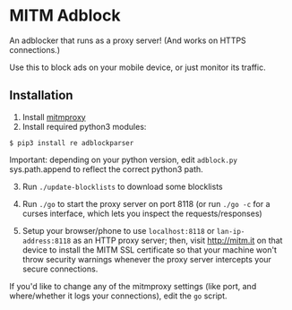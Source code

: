 # MITM Adblock

An adblocker that runs as a proxy server! (And works on HTTPS connections.)

Use this to block ads on your mobile device, or just monitor its traffic.

## Installation
 1. Install [mitmproxy](http://mitmproxy.org/)
 2. Install required python3 modules:

```
$ pip3 install re adblockparser
```
Important: depending on your python version, edit `adblock.py` sys.path.append to reflect the correct python3 path.
 
 3. Run `./update-blocklists` to download some blocklists
 
 4. Run `./go` to start the proxy server on port 8118 (or run `./go -c` for a curses interface, which lets you inspect the requests/responses)
 
 5. Setup your browser/phone to use `localhost:8118` or `lan-ip-address:8118` as an HTTP proxy server; then, visit http://mitm.it on that device to install the MITM SSL certificate so that your machine won't throw security warnings whenever the proxy server intercepts your secure connections.


If you'd like to change any of the mitmproxy settings (like port, and where/whether it logs your connections), edit the `go` script.
